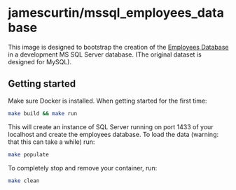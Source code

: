 # jamescurtin/mssql_employees_database

This image is designed to bootstrap the creation of the [Employees Database](https://github.com/datacharmer/test_db) in a development MS SQL Server database. (The original dataset is designed for MySQL).

## Getting started

Make sure Docker is installed. When getting started for the first time:


```bash
make build && make run
```
This will create an instance of SQL Server running on port 1433 of your localhost
and create the employees database. To load the data (warning: that this can take a while) run:
```bash
make populate
```
To completely stop and remove your container, run:
```bash
make clean
```

